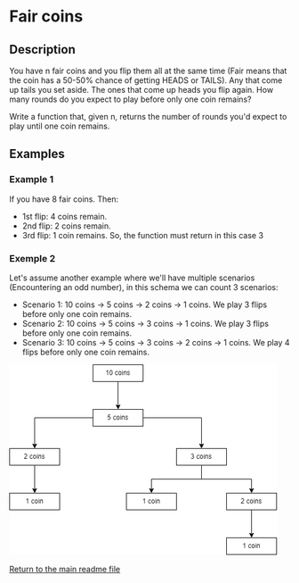 # Fair coins

## Description
You have n fair coins and you flip them all at the same time (Fair means that the coin has a 50-50% chance of getting HEADS or TAILS). Any that come up tails you set aside. The ones that come up heads you flip again. How many rounds do you expect to play before only one coin remains?

Write a function that, given n, returns the number of rounds you'd expect to play until one coin remains.

## Examples
### Example 1
If you have 8 fair coins. Then:
- 1st flip: 4 coins remain.
- 2nd flip: 2 coins remain.
- 3rd flip: 1 coin remains.
So, the function must return in this case 3

### Exemple 2
Let's assume another example where we'll have multiple scenarios (Encountering an odd number), in this schema we can count 3 scenarios:
- Scenario 1: 10 coins -> 5 coins -> 2 coins -> 1 coins. We play 3 flips before only one coin remains.
- Scenario 2: 10 coins -> 5 coins -> 3 coins -> 1 coins. We play 3 flips before only one coin remains.
- Scenario 3: 10 coins -> 5 coins -> 3 coins -> 2 coins -> 1 coins. We play 4 flips before only one coin remains.  

![Image](../../../../../resources/com/coding/games/faircoin/schema_10_coins.png)

[Return to the main readme file](../../../../../../../README.md)